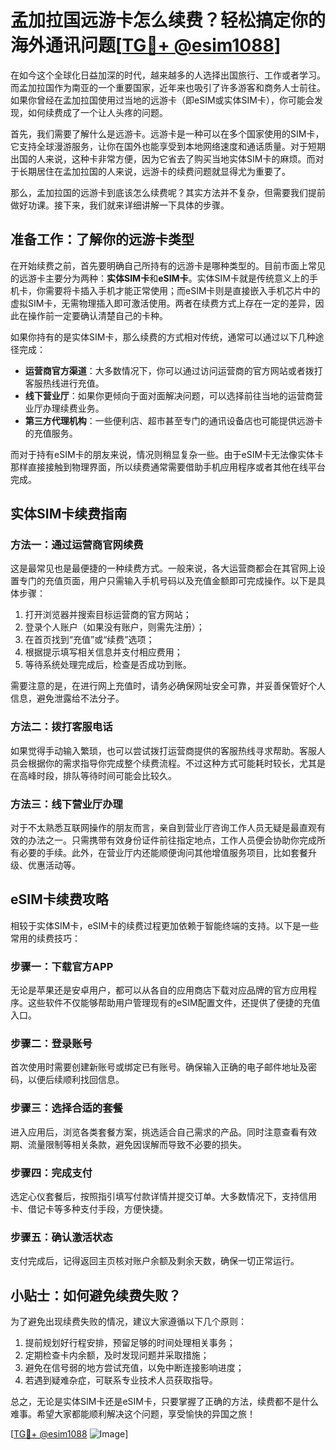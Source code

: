 # 孟加拉国远游卡怎么续费？轻松搞定你的海外通讯问题[[TG💪+ @esim1088](https://t.me/s/esim1088)]

在如今这个全球化日益加深的时代，越来越多的人选择出国旅行、工作或者学习。而孟加拉国作为南亚的一个重要国家，近年来也吸引了许多游客和商务人士前往。如果你曾经在孟加拉国使用过当地的远游卡（即eSIM或实体SIM卡），你可能会发现，如何续费成了一个让人头疼的问题。

首先，我们需要了解什么是远游卡。远游卡是一种可以在多个国家使用的SIM卡，它支持全球漫游服务，让你在国外也能享受到本地网络速度和通话质量。对于短期出国的人来说，这种卡非常方便，因为它省去了购买当地实体SIM卡的麻烦。而对于长期居住在孟加拉国的人来说，远游卡的续费问题就显得尤为重要了。

那么，孟加拉国的远游卡到底该怎么续费呢？其实方法并不复杂，但需要我们提前做好功课。接下来，我们就来详细讲解一下具体的步骤。

## 准备工作：了解你的远游卡类型

在开始续费之前，首先要明确自己所持有的远游卡是哪种类型的。目前市面上常见的远游卡主要分为两种：**实体SIM卡**和**eSIM卡**。实体SIM卡就是传统意义上的手机卡，你需要将卡插入手机才能正常使用；而eSIM卡则是直接嵌入手机芯片中的虚拟SIM卡，无需物理插入即可激活使用。两者在续费方式上存在一定的差异，因此在操作前一定要确认清楚自己的卡种。

如果你持有的是实体SIM卡，那么续费的方式相对传统，通常可以通过以下几种途径完成：

- **运营商官方渠道**：大多数情况下，你可以通过访问运营商的官方网站或者拨打客服热线进行充值。
- **线下营业厅**：如果你更倾向于面对面解决问题，可以选择前往当地的运营商营业厅办理续费业务。
- **第三方代理机构**：一些便利店、超市甚至专门的通讯设备店也可能提供远游卡的充值服务。

而对于持有eSIM卡的朋友来说，情况则稍显复杂一些。由于eSIM卡无法像实体卡那样直接接触到物理界面，所以续费通常需要借助手机应用程序或者其他在线平台完成。

## 实体SIM卡续费指南

### 方法一：通过运营商官网续费

这是最常见也是最便捷的一种续费方式。一般来说，各大运营商都会在其官网上设置专门的充值页面，用户只需输入手机号码以及充值金额即可完成操作。以下是具体步骤：

1. 打开浏览器并搜索目标运营商的官方网站；
2. 登录个人账户（如果没有账户，则需先注册）；
3. 在首页找到“充值”或“续费”选项；
4. 根据提示填写相关信息并支付相应费用；
5. 等待系统处理完成后，检查是否成功到账。

需要注意的是，在进行网上充值时，请务必确保网址安全可靠，并妥善保管好个人信息，避免泄露给不法分子。

### 方法二：拨打客服电话

如果觉得手动输入繁琐，也可以尝试拨打运营商提供的客服热线寻求帮助。客服人员会根据你的需求指导你完成整个续费流程。不过这种方式可能耗时较长，尤其是在高峰时段，排队等待时间可能会比较久。

### 方法三：线下营业厅办理

对于不太熟悉互联网操作的朋友而言，亲自到营业厅咨询工作人员无疑是最直观有效的办法之一。只需携带有效身份证件前往指定地点，工作人员便会协助你完成所有必要的手续。此外，在营业厅内还能顺便询问其他增值服务项目，比如套餐升级、优惠活动等。

## eSIM卡续费攻略

相较于实体SIM卡，eSIM卡的续费过程更加依赖于智能终端的支持。以下是一些常用的续费技巧：

### 步骤一：下载官方APP

无论是苹果还是安卓用户，都可以从各自的应用商店下载对应品牌的官方应用程序。这些软件不仅能够帮助用户管理现有的eSIM配置文件，还提供了便捷的充值入口。

### 步骤二：登录账号

首次使用时需要创建新账号或绑定已有账号。确保输入正确的电子邮件地址及密码，以便后续顺利找回信息。

### 步骤三：选择合适的套餐

进入应用后，浏览各类套餐方案，挑选适合自己需求的产品。同时注意查看有效期、流量限制等相关条款，避免因误解而导致不必要的损失。

### 步骤四：完成支付

选定心仪套餐后，按照指引填写付款详情并提交订单。大多数情况下，支持信用卡、借记卡等多种支付手段，方便快捷。

### 步骤五：确认激活状态

支付完成后，记得返回主页核对账户余额及剩余天数，确保一切正常运行。

## 小贴士：如何避免续费失败？

为了避免出现续费失败的情况，建议大家遵循以下几个原则：

1. 提前规划好行程安排，预留足够的时间处理相关事务；
2. 定期检查卡内余额，及时发现问题并采取措施；
3. 避免在信号弱的地方尝试充值，以免中断连接影响进度；
4. 若遇到疑难杂症，可联系专业技术人员获取指导。

总之，无论是实体SIM卡还是eSIM卡，只要掌握了正确的方法，续费都不是什么难事。希望大家都能顺利解决这个问题，享受愉快的异国之旅！

[[TG💪+ @esim1088](https://t.me/s/esim1088) ![Image](https://i.postimg.cc/4NQfJmqS/Snipaste-2025-05-13-00-14-12.png)]